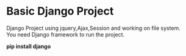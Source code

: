 # Basic Django Project
 Django Project using jquery,Ajax,Session and working on file system.<br>
 You need Django framework to run the project.
 
<b>pip install django</b>
